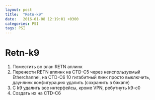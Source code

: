 ```yaml
---
layout: post
title:  "Retn-k9"
date:   2016-01-08 12:19:01 +0300
categories: PSI
tags: PSI
---
```


# Retn-k9
1) Поместить во влан RETN аплинк
2) Перенести RETN аплинк на CTD-C5 через неиспользуемый Etherchannel, на CTD-C6 10 гигабитный линк просто выключить, даунлинк конфигурацию удалить (сохранить в бэкапе)
3) С k9 удалить все интерфейсы, кроме VPN, ребутнуть k9-c0
4) Создать их на CTD-C6
